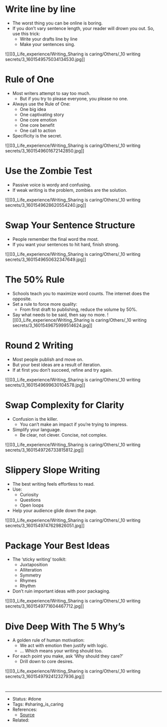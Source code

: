 # Write line by line
- The worst thing you can be online is boring.
- If you don’t vary sentence length, your reader will drown you out. So, use this trick:
	- Write your drafts line by line
	- Make your sentences sing.

![[03_Life_experience/Writing_Sharing is caring/Others/_10 writing secrets/3_1601549575034134530.jpg]]

# Rule of One
- Most writers attempt to say too much.
	- But if you try to please everyone, you please no one.
- Always use the Rule of One:
	- One big idea
	- One captivating story
	- One core emotion
	- One core benefit
	- One call to action
- Specificity is the secret.

![[03_Life_experience/Writing_Sharing is caring/Others/_10 writing secrets/3_1601549601672142850.jpg]]

# Use the Zombie Test
- Passive voice is wordy and confusing.
- If weak writing is the problem, zombies are the solution.

![[03_Life_experience/Writing_Sharing is caring/Others/_10 writing secrets/3_1601549628620554240.jpg]]

# Swap Your Sentence Structure
- People remember the final word the most.
- If you want your sentences to hit hard, finish strong.

![[03_Life_experience/Writing_Sharing is caring/Others/_10 writing secrets/3_1601549650632347649.jpg]]

# The 50% Rule
- Schools teach you to maximize word counts. The internet does the opposite.
- Set a rule to force more quality:
	- From first draft to publishing, reduce the volume by 50%.
- Say what needs to be said, then say no more.
![[03_Life_experience/Writing_Sharing is caring/Others/_10 writing secrets/3_1601549675999514624.jpg]]

# Round 2 Writing
- Most people publish and move on.
- But your best ideas are a result of iteration.
- If at first you don’t succeed, refine and try again.

![[03_Life_experience/Writing_Sharing is caring/Others/_10 writing secrets/3_1601549699630104578.jpg]]

# Swap Complexity for Clarity
- Confusion is the killer.
	- You can’t make an impact if you’re trying to impress.
- Simplify your language.
	- Be clear, not clever. Concise, not complex.

![[03_Life_experience/Writing_Sharing is caring/Others/_10 writing secrets/3_1601549726733815812.jpg]]

# Slippery Slope Writing
- The best writing feels effortless to read.
- Use:
	- Curiosity
	- Questions
	- Open loops
- Help your audience glide down the page.

![[03_Life_experience/Writing_Sharing is caring/Others/_10 writing secrets/3_1601549747629826051.jpg]]

# Package Your Best Ideas
- The ‘sticky writing’ toolkit:
	- Juxtaposition
	- Alliteration
	- Symmetry
	- Rhymes
	- Rhythm
- Don’t ruin important ideas with poor packaging.

![[03_Life_experience/Writing_Sharing is caring/Others/_10 writing secrets/3_1601549771604467712.jpg]]

# Dive Deep With The 5 Why’s
- A golden rule of human motivation:
	- We act with emotion then justify with logic.
	- … Which means your writing should too.
- For each point you make, ask ‘Why should they care?’
	- Drill down to core desires.

![[03_Life_experience/Writing_Sharing is caring/Others/_10 writing secrets/3_1601549792412327936.jpg]]

#
---
- Status: #done
- Tags: #sharing_is_caring
- References:
	- [Source](https://twitter.com/ItsKieranDrew/status/1601549570978336770)
- Related:
